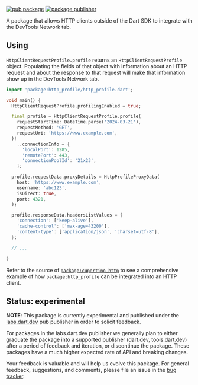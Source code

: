 [![pub package](https://img.shields.io/pub/v/http_profile.svg)](https://pub.dev/packages/http_profile)
[![package publisher](https://img.shields.io/pub/publisher/http_profile.svg)](https://pub.dev/packages/http_profile/publisher)

A package that allows HTTP clients outside of the Dart SDK to integrate with
the DevTools Network tab.

## Using

`HttpClientRequestProfile.profile` returns an `HttpClientRequestProfile` object.
Populating the fields of that object with information about an HTTP request and
about the response to that request will make that information show up in the
DevTools Network tab.

```dart
import 'package:http_profile/http_profile.dart';

void main() {
  HttpClientRequestProfile.profilingEnabled = true;

  final profile = HttpClientRequestProfile.profile(
    requestStartTime: DateTime.parse('2024-03-21'),
    requestMethod: 'GET',
    requestUri: 'https://www.example.com',
  )!
    ..connectionInfo = {
      'localPort': 1285,
      'remotePort': 443,
      'connectionPoolId': '21x23',
    };

  profile.requestData.proxyDetails = HttpProfileProxyData(
    host: 'https://www.example.com',
    username: 'abc123',
    isDirect: true,
    port: 4321,
  );

  profile.responseData.headersListValues = {
    'connection': ['keep-alive'],
    'cache-control': ['max-age=43200'],
    'content-type': ['application/json', 'charset=utf-8'],
  };

  // ...

}
```

Refer to the source of
[`package:cupertino_http`](https://github.com/dart-lang/http/blob/master/pkgs/cupertino_http/lib/src/cupertino_client.dart)
to see a comprehensive example of how `package:http_profile` can be integrated
into an HTTP client.

## Status: experimental

**NOTE**: This package is currently experimental and published under the
[labs.dart.dev](https://dart.dev/dart-team-packages) pub publisher in order to
solicit feedback.

For packages in the labs.dart.dev publisher we generally plan to either graduate
the package into a supported publisher (dart.dev, tools.dart.dev) after a period
of feedback and iteration, or discontinue the package. These packages have a
much higher expected rate of API and breaking changes.

Your feedback is valuable and will help us evolve this package. For general
feedback, suggestions, and comments, please file an issue in the
[bug tracker](https://github.com/dart-lang/http/issues).

